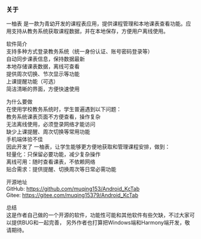 ### 关于
一柚表 是一款为青幼开发的课程表应用，提供课程管理和本地课表查看功能。应用支持从教务系统获取课程数据，并在本地保存，方便用户离线使用。

软件简介</br>
支持多种方式登录教务系统（统一身份认证、账号密码登录等）</br>
自动同步课表信息，保持数据最新</br>
本地存储课表数据，离线可查看</br>
提供周次切换、节次显示等功能</br>
上课提醒功能（可选）</br>
简洁清晰的界面，方便快速使用</br>


为什么要做</br>
在使用学校教务系统时，学生普遍遇到以下问题：</br>
教务系统课表页面不方便查看，操作复杂</br>
无法离线使用，必须登录网络才能访问</br>
缺少上课提醒、周次切换等常用功能</br>
手机端体验不佳</br>
因此开发了 一柚表，让学生能够更方便地获取和管理课程安排，做到：</br>
轻量化：只保留必要功能，减少复杂操作</br>
离线可用：随时查看课表，不依赖网络</br>
贴合需求：提供提醒、切换周次等日常必需功能</br>

开源地址</br>
GitHub: https://github.com/muqing153/Android_KcTab</br>
Gitee: https://gitee.com/muqing15379/Android_KcTab</br>

总结</br>
这是作者自己做的一个开源的软件，功能性可能和其他软件有些欠缺，不过大家可以提供BUG和一起完善，
另外作者也打算把Windows端和Harmony端开发，敬请期待。
